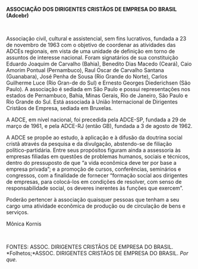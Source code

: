 **ASSOCIAÇÃO DOS DIRIGENTES CRISTÃOS DE EMPRESA DO BRASIL (Adcebr)**

 

Associação civil, cultural e assistencial, sem fins lucrativos, fundada
a 23 de novembro de 1963 com o objetivo de coordenar as atividades das
ADCEs regionais, em vista de uma unidade de definição em torno de
assuntos de interesse nacional. Foram signatários de sua constituição
Eduardo Joaquim de Carvalho (Bahia), Benedito Dias Macedo (Ceará), Caio
Amorim Pontual (Pernambuco), Raul Oscar de Carvalho Santana (Guanabara),
José Penha de Sousa (Rio Grande do Norte), Carlos Guilherme Luce (Rio
Gran-de do Sul) e Ernesto Georges Diederichsen (São Paulo). A associação
é sediada em São Paulo e possui representações nos estados de
Pernambuco, Bahia, Minas Gerais, Rio de Janeiro, São Paulo e Rio Grande
do Sul. Está associada à União Internacional de Dirigentes Cristãos de
Empresa, sediada em Bruxelas.

A ADCE, em nível nacional, foi precedida pela ADCE-SP, fundada a 29 de
março de 1961, e pela ADCE-RJ (então GB), fundada a 3 de agosto de 1962.

A ADCE se propõe ao estudo, à aplicação e à difusão da doutrina social
cristã através da pesquisa e da divulgação, abstendo-se de filiação
político-partidária. Entre seus propósitos figuram ainda a assessoria às
empresas filiadas em questões de problemas humanos, sociais e técnicos,
dentro do pressuposto de que “a vida econômica deve ter por base a
empresa privada”; e a promoção de cursos, conferências, seminários e
congressos, com a finalidade de fornecer “formação social aos dirigentes
de empresas, para colocá-los em condições de resolver, com senso de
responsabilidade social, os deveres inerentes às funções que exercem”.

Poderão pertencer à associação quaisquer pessoas que tenham a seu cargo
uma atividade econômica de produção ou de circulação de bens e serviços.

Mônica Kornis

 

FONTES: ASSOC. DIRIGENTES CRISTÃOS DE EMPRESA DO BRASIL.
*Folhetos;*ASSOC. DIRIGENTES CRISTÃOS DE EMPRESA DO BRASIL. *Por que.*

 
